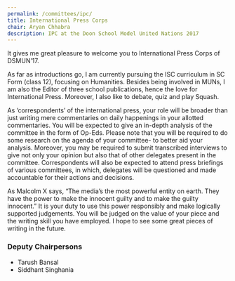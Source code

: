```yaml
---
permalink: /committees/ipc/
title: International Press Corps
chair: Aryan Chhabra
description: IPC at the Doon School Model United Nations 2017
---
```


It gives me great pleasure to welcome you to International Press Corps of DSMUN’17.

As far as introductions go, I am currently pursuing the ISC curriculum in SC Form (class 12), focusing on Humanities. Besides being involved in MUNs, I am also the Editor of three school publications, hence the love for International Press. Moreover, I also like to debate, quiz and play Squash.

As ‘correspondents’ of the international press, your role will be broader than just writing mere commentaries on daily happenings in your allotted commentaries. You will be expected to give an in-depth analysis of the committee in the form of Op-Eds. Please note that you will be required to do some research on the agenda of your committee- to better aid your analysis. Moreover, you may be required to submit transcribed interviews to give not only your opinion but also that of other delegates present in the committee. Correspondents will also be expected to attend press briefings of various committees, in which, delegates will be questioned and made accountable for their actions and decisions.

As Malcolm X says, “The media’s the most powerful entity on earth. They have the power to make the innocent guilty and to make the guilty innocent.” It is your duty to use this power responsibly and make logically supported judgements. You will be judged on the value of your piece and the writing skill you have employed. I hope to see some great pieces of writing in the future.

### Deputy Chairpersons

- Tarush Bansal
- Siddhant Singhania
